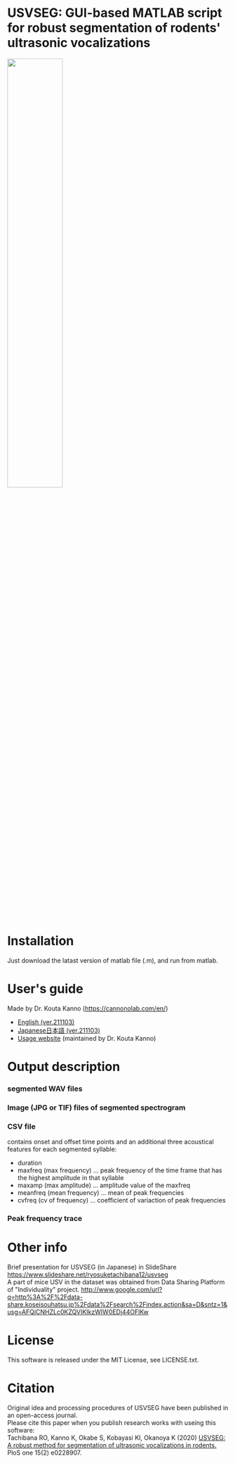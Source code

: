# USVSEG: GUI-based MATLAB script for robust segmentation of rodents' ultrasonic vocalizations
<img width="50%" src="https://user-images.githubusercontent.com/10796232/141684790-2db5e4df-5494-431c-9616-bda06706dee6.png">

# Installation
Just download the latast version of matlab file (.m), and run from matlab.

# User's guide
Made by Dr. Kouta Kanno (https://cannonolab.com/en/)  
* [English (ver.211103)](https://www.dropbox.com/s/3bevvuru5pis57v/USVSEG_manu_Eng211103.pdf?dl=0)
* [Japanese日本語 (ver.211103)](https://www.dropbox.com/s/bxzt881ddyl4irt/USVSEG%E8%A7%A3%E6%9E%90%E3%83%9E%E3%83%8B%E3%83%A5%E3%82%A2%E3%83%AB211103.pdf?dl=0)
* [Usage website](https://sites.google.com/view/vocalcommuj/resource)  (maintained by Dr. Kouta Kanno)

# Output description
### segmented WAV files
### Image (JPG or TIF) files of segmented spectrogram
### CSV file
contains onset and offset time points and an additional three acoustical features for each segmented syllable:
 * duration
 * maxfreq (max frequency) ... peak frequency of the time frame that has the highest amplitude in that syllable
 * maxamp (max amplitude) ... amplitude value of the maxfreq
 * meanfreq (mean frequency) ... mean of peak frequencies
 * cvfreq (cv of frequency) ... coefficient of variaction of peak frequencies
### Peak frequency trace

# Other info
Brief presentation for USVSEG (in Japanese) in SlideShare https://www.slideshare.net/ryosuketachibana12/usvseg  
A part of mice USV in the dataset was obtained from Data Sharing Platform of "Individuality" project. http://www.google.com/url?q=http%3A%2F%2Fdata-share.koseisouhatsu.jp%2Fdata%2Fsearch%2Findex.action&sa=D&sntz=1&usg=AFQjCNHZLc0KZQVIKIkzWIW0EDj44OFlKw

# License 
This software is released under the MIT License, see LICENSE.txt.

# Citation 
Original idea and processing procedures of USVSEG have been published in an open-access journal.  
Please cite this paper when you publish research works with useing this software:  
Tachibana RO, Kanno K, Okabe S, Kobayasi KI, Okanoya K (2020) [USVSEG: A robust method for segmentation of ultrasonic vocalizations in rodents.](https://journals.plos.org/plosone/article?id=10.1371/journal.pone.0228907) PloS one 15(2) e0228907.   

